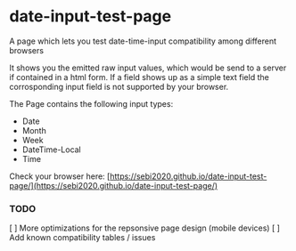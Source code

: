 # date-input-test-page
A page which lets you test date-time-input compatibility among different browsers

It shows you the emitted raw input values, which would be send to a server if contained in a html form.
If a field shows up as a simple text field the corrosponding input field is not supported by your browser.

The Page contains the following input types:
* Date
* Month
* Week
* DateTime-Local
* Time

Check your browser here: [https://sebi2020.github.io/date-input-test-page/](https://sebi2020.github.io/date-input-test-page/)

### TODO
[ ] More optimizations for the repsonsive page design (mobile devices)
[ ] Add known compatibility tables / issues
